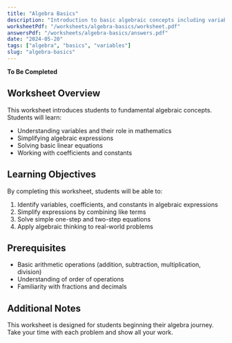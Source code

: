 ```yaml
---
title: "Algebra Basics"
description: "Introduction to basic algebraic concepts including variables, expressions, and simple equations."
worksheetPdf: "/worksheets/algebra-basics/worksheet.pdf"
answersPdf: "/worksheets/algebra-basics/answers.pdf"
date: "2024-05-20"
tags: ["algebra", "basics", "variables"]
slug: "algebra-basics"
---
```


**To Be Completed**

## Worksheet Overview

This worksheet introduces students to fundamental algebraic concepts. Students will learn:

- Understanding variables and their role in mathematics
- Simplifying algebraic expressions
- Solving basic linear equations
- Working with coefficients and constants

## Learning Objectives

By completing this worksheet, students will be able to:

1. Identify variables, coefficients, and constants in algebraic expressions
2. Simplify expressions by combining like terms
3. Solve simple one-step and two-step equations
4. Apply algebraic thinking to real-world problems

## Prerequisites

- Basic arithmetic operations (addition, subtraction, multiplication, division)
- Understanding of order of operations
- Familiarity with fractions and decimals

## Additional Notes

This worksheet is designed for students beginning their algebra journey. Take your time with each problem and show all your work.
